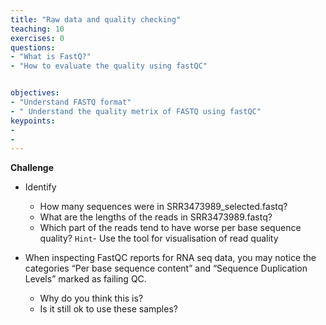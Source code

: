 ```yaml
---
title: "Raw data and quality checking"
teaching: 10
exercises: 0
questions:
- "What is FastQ?"
- "How to evaluate the quality using fastQC"


objectives:
- "Understand FASTQ format"
- " Understand the quality metrix of FASTQ using fastQC"
keypoints:
- 
- 
---
```


__Challenge__
- Identify
  - How many sequences were in SRR3473989_selected.fastq?
  - What are the lengths of the reads in SRR3473989.fastq?
  - Which part of the reads tend to have worse per base sequence quality? `Hint`- Use the tool for visualisation of read quality 

- When inspecting FastQC reports for RNA seq data, you may notice the categories “Per base sequence content” and “Sequence Duplication Levels” marked as failing QC. 
  - Why do you think this is?
  - Is it still ok to use these samples?



